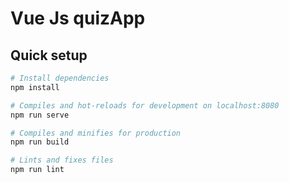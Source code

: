 # Vue Js quizApp

## Quick setup

```bash
# Install dependencies
npm install

# Compiles and hot-reloads for development on localhost:8080
npm run serve

# Compiles and minifies for production
npm run build

# Lints and fixes files
npm run lint

```
